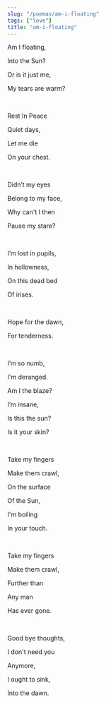 ```yaml
---
slug: "/poemas/am-i-floating"
tags: ["love"]
title: "am-i-floating"
---
```

Am I floating,

Into the Sun?

Or is it just me,

My tears are warm?

&nbsp;

Rest In Peace

Quiet days,

Let me die

On your chest.

&nbsp;

Didn’t my eyes

Belong to my face,

Why can't I then

Pause my stare?

&nbsp;

I’m lost in pupils,

In hollowness,

On this dead bed

Of irises.

&nbsp;

Hope for the dawn,

For tenderness.

&nbsp;

I’m so numb,

I'm deranged.

Am I the blaze?

I’m insane,

Is this the sun?

Is it your skin?

&nbsp;

Take my fingers

Make them crawl,

On the surface

Of the Sun,

I'm boiling

In your touch.

&nbsp;

Take my fingers

Make them crawl,

Further than

Any man

Has ever gone.

&nbsp;

Good bye thoughts,

I don't need you

Anymore,

I ought to sink,

Into the dawn.